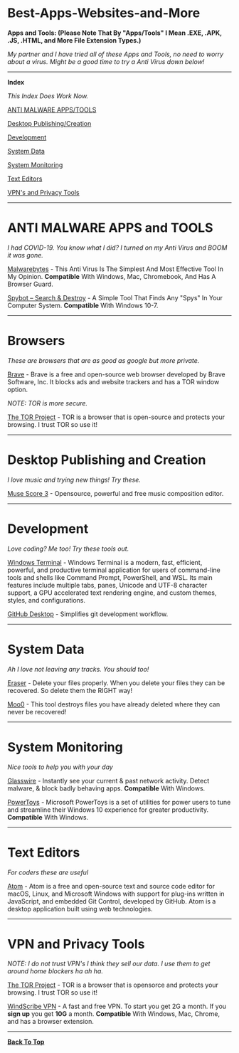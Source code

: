 # Best-Apps-Websites-and-More

**Apps and Tools: (Please Note That By "Apps/Tools" I Mean .EXE, .APK, .JS, .HTML, and More File Extension Types.)**

*My partner and I have tried all of these Apps and Tools, no need to worry about a virus. Might be a good time to try a Anti Virus down below!*
___

**Index**

*This Index Does Work Now.*

[ANTI MALWARE APPS/TOOLS](#ANTI-MALWARE-APPS-and-TOOLS)

[Desktop Publishing/Creation](#Desktop-Publishing-and-Creation)

[Development](#Development)

[System Data](#System-Data)

[System Monitoring](#System-Monitoring)

[Text Editors](#Text-Editors)

[VPN's and Privacy Tools](#VPN-and-Privacy-Tools)
___

# ANTI MALWARE APPS and TOOLS

*I had COVID-19. You know what I did? I turned on my Anti Virus and BOOM it was gone.*

[Malwarebytes](https://www.malwarebytes.com/) - This Anti Virus Is The Simplest And Most Effective Tool In My Opinion. **Compatible** With Windows, Mac, Chromebook, And Has A Browser Guard.

[Spybot – Search & Destroy](https://www.safer-networking.org/) - A Simple Tool That Finds Any "Spys" In Your Computer System. **Compatible** With Windows 10-7.
___

# Browsers

*These are browsers that are as good as google but more private.*

[Brave](https://brave.com/) - Brave is a free and open-source web browser developed by Brave Software, Inc. It blocks ads and website trackers and has a TOR window option. 

*NOTE: TOR is more secure.*

[The TOR Project](https://www.torproject.org/) - TOR is a browser that is open-source and protects your browsing. I trust TOR so use it! 
___

# Desktop Publishing and Creation

*I love music and trying new things! Try these.*

[Muse Score 3](https://musescore.org/en) - Opensource, powerful and free music composition editor.
___

# Development

*Love coding? Me too! Try these tools out.*

[Windows Terminal](https://www.microsoft.com/en-us/p/windows-terminal/9n0dx20hk701?activetab=pivot:overviewtab) - Windows Terminal is a modern, fast, efficient, powerful, and productive terminal application for users of command-line tools and shells like Command Prompt, PowerShell, and WSL. Its main features include multiple tabs, panes, Unicode and UTF-8 character support, a GPU accelerated text rendering engine, and custom themes, styles, and configurations.

[GitHub Desktop](https://desktop.github.com/) - Simplifies git development workflow.
___

# System Data

*Ah I love not leaving any tracks. You should too!*

[Eraser](https://eraser.heidi.ie/) - Delete your files properly. When you delete your files they can be recovered. So delete them the RIGHT way!

[Moo0](moo0.com/software/AntiRecovery/) - This tool destroys files you have already deleted where they can never be recovered!
___

# System Monitoring

*Nice tools to help you with your day*

[Glasswire](https://www.glasswire.com/) - Instantly see your current & past network activity. Detect malware, & block badly behaving apps. **Compatible** With Windows.

[PowerToys](https://github.com/microsoft/PowerToys) - Microsoft PowerToys is a set of utilities for power users to tune and streamline their Windows 10 experience for greater productivity. **Compatible** With Windows.
___

# Text Editors

*For coders these are useful*

[Atom](https://atom.io/) - Atom is a free and open-source text and source code editor for macOS, Linux, and Microsoft Windows with support for plug-ins written in JavaScript, and embedded Git Control, developed by GitHub. Atom is a desktop application built using web technologies.
___

# VPN and Privacy Tools

*NOTE: I do not trust VPN's I think they sell our data. I use them to get around home blockers ha ah ha.*

[The TOR Project](https://www.torproject.org/) - TOR is a browser that is opensorce and protects your browsing. I trust TOR so use it! 

[WindScribe VPN](https://windscribe.com/) - A fast and free VPN. To start you get 2G a month. If you **sign up** you get **10G** a month. **Compatible** With Windows, Mac, Chrome, and has a browser extension.
___

[**Back To Top**](#Best-Apps-Websites-and-More)
